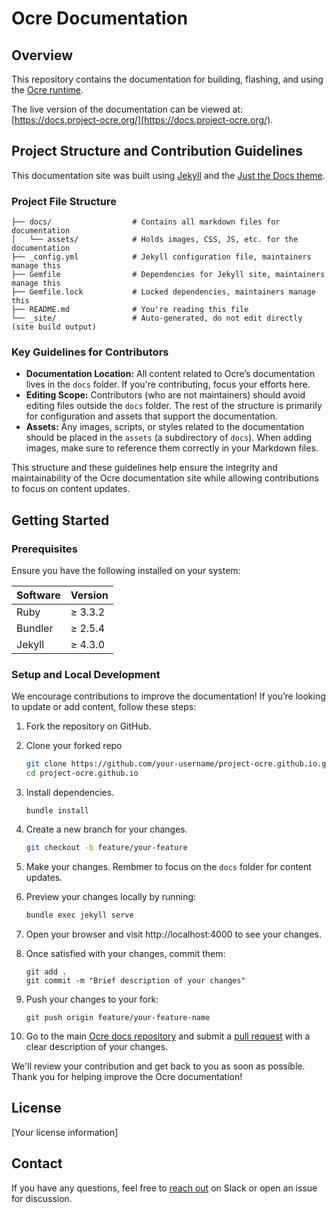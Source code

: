 # Ocre Documentation


## Overview
This repository contains the documentation for building, flashing, and using the [Ocre runtime](https://github.com/project-ocre/ocre-runtime). 

The live version of the documentation can be viewed at: [https://docs.project-ocre.org/](https://docs.project-ocre.org/).

## Project Structure and Contribution Guidelines
This documentation site was built using [Jekyll](https://jekyllrb.com/) and the [Just the Docs theme](https://just-the-docs.com/).

### Project File Structure
```
├── docs/                  # Contains all markdown files for documentation
│   └── assets/            # Holds images, CSS, JS, etc. for the documentation
├── _config.yml            # Jekyll configuration file, maintainers manage this
├── Gemfile                # Dependencies for Jekyll site, maintainers manage this
├── Gemfile.lock           # Locked dependencies, maintainers manage this
├── README.md              # You're reading this file
└── _site/                 # Auto-generated, do not edit directly (site build output)
```

### Key Guidelines for Contributors
* **Documentation Location:** All content related to Ocre’s documentation lives in the `docs` folder. If you're contributing, focus your efforts here.
* **Editing Scope:** Contributors (who are not maintainers) should avoid editing files outside the `docs` folder. The rest of the structure is primarily for configuration and assets that support the documentation.
* **Assets:** Any images, scripts, or styles related to the documentation should be placed in the `assets` (a subdirectory of `docs`). When adding images, make sure to reference them correctly in your Markdown files.

This structure and these guidelines help ensure the integrity and maintainability of the Ocre documentation site while allowing contributions to focus on content updates.

## Getting Started

### Prerequisites

Ensure you have the following installed on your system:

| Software | Version |
|----------|---------|
| Ruby     | ≥ 3.3.2 |
| Bundler  | ≥ 2.5.4 |
| Jekyll   | ≥ 4.3.0 |

### Setup and Local Development

We encourage contributions to improve the documentation! If you’re looking to update or add content, follow these steps:

1. Fork the repository on GitHub.
2. Clone your forked repo
    ```bash
   git clone https://github.com/your-username/project-ocre.github.io.git
   cd project-ocre.github.io
    ```
3. Install dependencies.
    ```
    bundle install
    ```
4. Create a new branch for your changes.
    ```bash
    git checkout -b feature/your-feature
    ```
5. Make your changes. Rembmer to focus on the `docs` folder for content updates.
6. Preview your changes locally by running:
    ```bash
    bundle exec jekyll serve
    ```
7. Open your browser and visit http://localhost:4000 to see your changes.

8. Once satisfied with your changes, commit them:
    ```
    git add .
    git commit -m "Brief description of your changes"
    ```

9. Push your changes to your fork:
    ```
    git push origin feature/your-feature-name
    ```

10. Go to the main [Ocre docs repository](https://github.com/project-ocre/project-ocre.github.io) and submit a [pull request](https://github.com/project-ocre/project-ocre.github.io/pulls) with a clear description of your changes.

We'll review your contribution and get back to you as soon as possible. Thank you for helping improve the Ocre documentation!

## License

[Your license information]

## Contact

If you have any questions, feel free to [reach out](https://lfedge.slack.com/archives/C07F190CC3X) on Slack or open an issue for discussion.
